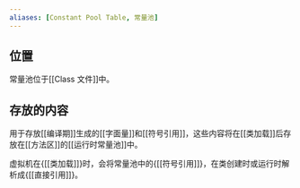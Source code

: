 ```yaml
---
aliases: [Constant Pool Table, 常量池]
---
```


## 位置
常量池位于[[Class 文件]]中。

## 存放的内容
用于存放[[编译期]]生成的[[字面量]]和[[符号引用]]，这些内容将在[[类加载]]后存放在[[方法区]]的[[运行时常量池]]中。

虚拟机在{[[类加载]]}时，会将常量池中的{[[符号引用]]}，在类创建时或运行时解析成{[[直接引用]]}。
<!--ID: 1609948346228-->

